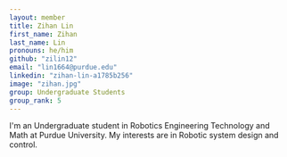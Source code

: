 ```yaml
---
layout: member
title: Zihan Lin
first_name: Zihan
last_name: Lin
pronouns: he/him
github: "zilin12"
email: "lin1664@purdue.edu"
linkedin: "zihan-lin-a1785b256"
image: "zihan.jpg"
group: Undergraduate Students
group_rank: 5
---
```

I'm an Undergraduate student in Robotics Engineering Technology and Math at Purdue University. My interests are in Robotic system design and control.
